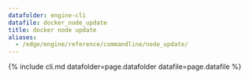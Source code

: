 ```yaml
---
datafolder: engine-cli
datafile: docker_node_update
title: docker node update
aliases:
  - /edge/engine/reference/commandline/node_update/
---
```

<!--
This page is automatically generated from Docker's source code. If you want to
suggest a change to the text that appears here, open a ticket or pull request
in the source repository on GitHub:

https://github.com/docker/cli
-->
{% include cli.md datafolder=page.datafolder datafile=page.datafile %}

